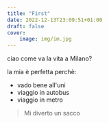 ```yaml
---
title: "First"
date: 2022-12-13T23:09:51+01:00
draft: false
cover:
    image: img/im.jpg
---
```


ciao come va la vita a Milano?

la mia è perfetta perchè:
- vado bene all'uni
- viaggio in autobus
- viaggio in metro


> Mi diverto un sacco